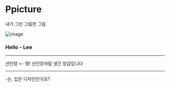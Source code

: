 # Ppicture
내가 그린 그림판 그림

![image](https://avatars2.githubusercontent.com/u/23274436?s=40&v=4)

### Hello - Lee

***
선인장  <- 땡! 선인장처럼 생긴 장갑입니다
***

-눈, 입은 디자인인가요?
